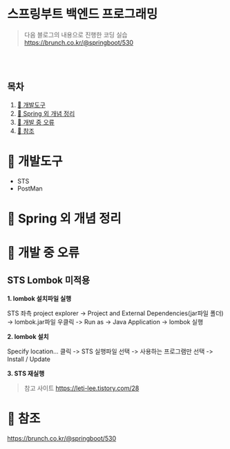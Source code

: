 <h1>스프링부트 백엔드 프로그래밍</h1>

> 다음 블로그의 내용으로 진행한 코딩 실습
https://brunch.co.kr/@springboot/530

<br><br>

## 목차
1. [🐾 개발도구](#-개발도구)
1. [🎈 Spring 외 개념 정리](#-Spring-외-개념-정리)
1. [🤔 개발 중 오류](#-개발-중-오류)
1. [🤗 참조](#-참조)

# 🐾 개발도구
  - STS
  - PostMan

# 🎈 Spring 외 개념 정리


# 🤔 개발 중 오류
## STS Lombok 미적용
**1. lombok 설치파일 실행**

STS 좌측 project explorer -> Project and External Dependencies(jar파일 폴더)
-> lombok.jar파일 우클릭 -> Run as -> Java Application -> lombok 실행

**2. lombok 설치**

Specify location... 클릭 -> STS 실행파일 선택 -> 사용하는 프로그램만 선택 -> Install / Update

**3. STS 재실행**

>참고 사이트
>https://leti-lee.tistory.com/28




# 🤗 참조
https://brunch.co.kr/@springboot/530

